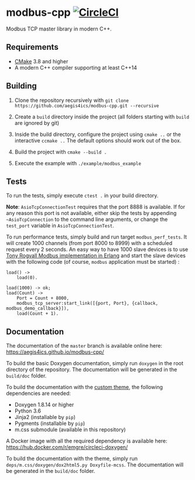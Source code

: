 # modbus-cpp [![CircleCI](https://circleci.com/gh/aegis4ics/modbus-cpp/tree/master.svg?style=svg&circle-token=e0a370a9fddf904b93ff2d29f54ed36371ef0eb3)](https://circleci.com/gh/aegis4ics/modbus-cpp/tree/master)

Modbus TCP master library in modern C++.

## Requirements
- [CMake](https://cmake.org/download/) 3.8 and higher
- A modern C++ compiler supporting at least C++14

## Building
1. Clone the repository recursively with `git clone https://github.com/aegis4ics/modbus-cpp.git --recursive`

2. Create a `build` directory inside the project (all folders starting with `build` are ignored by git)

3. Inside the build directory, configure the project using `cmake ..` or the interactive `ccmake ..` The default options should work out of the box.

4. Build the project with `cmake --build .`

5. Execute the example with `./example/modbus_example`

## Tests
To run the tests, simply execute `ctest .` in your build directory.

**Note**: `AsioTcpConnectionTest` requires that the port 8888 is available. If for any reason this port is not available, either skip the tests by appending `~AsioTcpConnection` to the command line arguments, or change the `test_port` variable in `AsioTcpConnectionTest`.

To run performance tests, simply build and run target `modbus_perf_tests`. It will create 1000 channels (from port 8000 to 8999) with a scheduled request every 2 seconds. An easy way to have 1000 slave devices is to use [Tony Rogvall Modbus implementation in Erlang](https://github.com/tonyrog/modbus) and start the slave devices with the following code (of course, `modbus` application must be started) :

```
load() ->
    load(0).

load(1000) -> ok;
load(Count) ->
    Port = Count + 8000,
    modbus_tcp_server:start_link([{port, Port}, {callback, modbus_demo_callback}]),
    load(Count + 1).
```

## Documentation
The documentation of the `master` branch is available online here: https://aegis4ics.github.io/modbus-cpp/

To build the basic Doxygen documentation, simply run `doxygen` in the root directory of the repository.
The documentation will be generated in the `build/doc` folder.

To build the documentation with the [custom theme](http://mcss.mosra.cz/doxygen/), the following dependencies are needed:
* Doxygen 1.8.14 or higher
* Python 3.6
* Jinja2 (installable by `pip`)
* Pygments (installable by `pip`)
* m.css submodule (available in this repository)

A Docker image with all the required dependency is available here: https://hub.docker.com/r/emgre/circleci-doxygen/

To build the documentation with the theme, simply run `deps/m.css/doxygen/dox2html5.py Doxyfile-mcss`. The documentation will be generated in
the `build/doc` folder.
